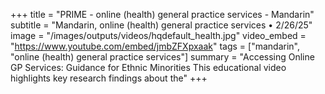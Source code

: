 +++
title = "PRIME - online (health) general practice services - Mandarin"
subtitle = "Mandarin, online (health) general practice services • 2/26/25"
image = "/images/outputs/videos/hqdefault_health.jpg"
video_embed = "https://www.youtube.com/embed/jmbZFXpxaak"
tags = ["mandarin", "online (health) general practice services"]
summary = "Accessing Online GP Services: Guidance for Ethnic Minorities This educational video highlights key research findings about the"
+++
